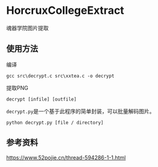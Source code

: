 # HorcruxCollegeExtract
 魂器学院图片提取

## 使用方法

编译
```
gcc src\decrypt.c src\xxtea.c -o decrypt
```

提取PNG

```
decrypt [infile] [outfile]
```

`decrypt.py`是一个基于此程序的简单封装，可以批量解码图片。

```
python decrypt.py [file / directory]
```

## 参考资料

https://www.52pojie.cn/thread-594286-1-1.html